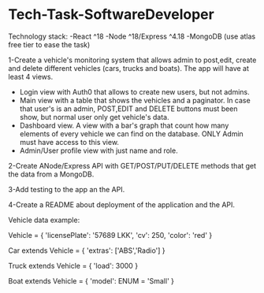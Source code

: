 # Tech-Task-SoftwareDeveloper

Technology stack:
-React ^18
-Node ^18/Express ^4.18
-MongoDB (use atlas free tier to ease the task)

1-Create a vehicle's monitoring system that allows admin to post,edit, create and delete different vehicles (cars, trucks and boats). The app will have at least 4 views.

- Login view with Auth0 that allows to create new users, but not admins.
- Main view with a table that shows the vehicles and a paginator. In case that user's is an admin, POST,EDIT and DELETE buttons must been show, but normal user only get vehicle's data.
- Dashboard view. A view with a bar's graph that count how many elements of every vehicle we can find on the database. ONLY Admin must have access to this view.
- Admin/User profile view with just name and role.

2-Create ANode/Express API with GET/POST/PUT/DELETE methods that get the data from a MongoDB.

3-Add testing to the app an the API.

4-Create a README about deployment of the application and the API.

Vehicle data example:

Vehicle = {
  'licensePlate': '57689 LKK',
  'cv': 250,
  'color': 'red'
}

Car extends Vehicle = {
  'extras': ['ABS','Radio']
}

Truck extends Vehicle = {
  'load': 3000
}

Boat extends Vehicle = {
  'model': ENUM = 'Small'
}


